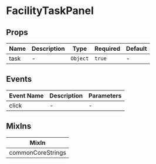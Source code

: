 # FacilityTaskPanel

## Props

<!-- @vuese:FacilityTaskPanel:props:start -->
|Name|Description|Type|Required|Default|
|---|---|---|---|---|
|task|-|`Object`|`true`|-|

<!-- @vuese:FacilityTaskPanel:props:end -->


## Events

<!-- @vuese:FacilityTaskPanel:events:start -->
|Event Name|Description|Parameters|
|---|---|---|
|click|-|-|

<!-- @vuese:FacilityTaskPanel:events:end -->


## MixIns

<!-- @vuese:FacilityTaskPanel:mixIns:start -->
|MixIn|
|---|
|commonCoreStrings|

<!-- @vuese:FacilityTaskPanel:mixIns:end -->
